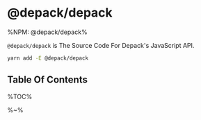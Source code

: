 # @depack/depack

%NPM: @depack/depack%

`@depack/depack` is The Source Code For Depack's JavaScript API.

```sh
yarn add -E @depack/depack
```

## Table Of Contents

%TOC%

%~%
